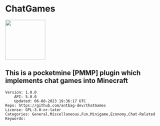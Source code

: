 # ChatGames
<img src="https://raw.githubusercontent.com/antbag-dev/ChatGames/d108af75e9ee47ada578261c0b89772523f80adf/chat.png" width="128" height="128" />

## This is a pocketmine [PMMP] plugin which implements chat games into Minecraft
```properties
Version: 1.0.0
    API: 5.0.0
    Updated: 06-08-2023 19:36:17 UTC
Repo: https://github.com/antbag-dev/ChatGames
License: GPL-3.0-or-later
Categories: General,Miscellaneous,Fun,Minigame,Economy,Chat-Related
Keywords: 
```